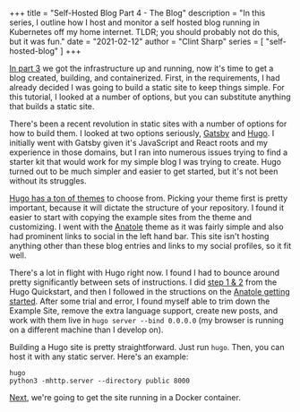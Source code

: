 +++
title = "Self-Hosted Blog Part 4 - The Blog"
description = "In this series, I outline how I host and monitor a self hosted blog running in Kubernetes off my home internet. TLDR; you should probably not do this, but it was fun."
date = "2021-02-12"
author = "Clint Sharp"
series = [ "self-hosted-blog" ]
+++

[In part 3](../2) we got the infrastructure up and running, now it's time to get a blog created, building, and containerized. First, in the requirements, I had already decided I was going to build a static site to keep things simple. For this tutorial, I looked at a number of options, but you can substitute anything that builds a static site.

There's been a recent revolution in static sites with a number of options for how to build them. I looked at two options seriously, [Gatsby](https://www.gatsbyjs.com/) and [Hugo](https://gohugo.io/). I initially went with Gatsby given it's JavaScript and React roots and my experience in those domains, but I ran into numerous issues trying to find a starter kit that would work for my simple blog I was trying to create. Hugo turned out to be much simpler and easier to get started, but it's not been without its struggles.

[Hugo has a ton of themes](https://themes.gohugo.io/) to choose from. Picking your theme first is pretty important, because it will dictate the structure of your repository. I found it easier to start with copying the example sites from the theme and customizing. I went with the [Anatole](https://themes.gohugo.io/themes/anatole/) theme as it was fairly simple and also had prominent links to social in the left hand bar. This site isn't hosting anything other than these blog entries and links to my social profiles, so it fit well.

There's a lot in flight with Hugo right now. I found I had to bounce around pretty significantly between sets of instructions. I did [step 1 & 2](https://gohugo.io/getting-started/quick-start/) from the Hugo Quickstart, and then I followed in the structions on the [Anatole getting started](https://github.com/lxndrblz/anatole/wiki/1%EF%B8%8F%E2%83%A3-Essential-Steps). After some trial and error, I found myself able to trim down the Example Site, remove the extra language support, create new posts, and work with them live in `hugo server --bind 0.0.0.0` (my browser is running on a different machine than I develop on).

Building a Hugo site is pretty straightforward. Just run `hugo`. Then, you can host it with any static server. Here's an example:

```shell
hugo
python3 -mhttp.server --directory public 8000
```

[Next](../4), we're going to get the site running in a Docker container.

